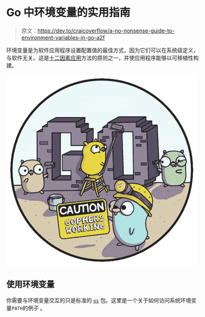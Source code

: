 # Go 中环境变量的实用指南

> 原文：<https://dev.to/craicoverflow/a-no-nonsense-guide-to-environment-variables-in-go-a2f>

环境变量是为软件应用程序设置配置值的最佳方式，因为它们可以在系统级定义，与软件无关。这是[十二因素应用](https://12factor.net/config)方法的原则之一，并使应用程序能够以可移植性构建。

[![](img/79e6db07034063dfecf97b71febb5b49.png)](https://res.cloudinary.com/practicaldev/image/fetch/s--V9p2sA_2--/c_limit%2Cf_auto%2Cfl_progressive%2Cq_auto%2Cw_880/https://i.imgur.com/1eNgrht.jpg)

## 使用环境变量

你需要与环境变量交互的只是标准的 [`os`](https://golang.org/pkg/os/) 包。这里是一个关于如何访问系统环境变量`PATH`的例子
。